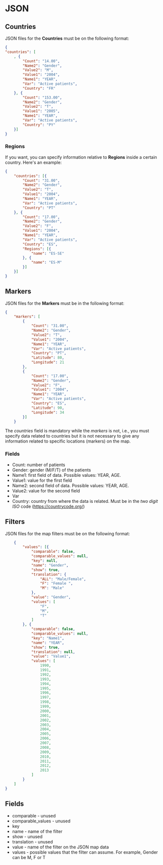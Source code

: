 # JSON

## Countries

JSON files for the **Countries** must be on the following format:

```json
{
"countries": [
    , {
        "Count": "14.00",
        "Name2": "Gender",
        "Value2": "M",
        "Value1": "2004",
        "Name1": "YEAR",
        "Var": "Active patients",
        "Country": "FR"
    }, {
        "Count": "153.00",
        "Name2": "Gender",
        "Value2": "T",
        "Value1": "2005",
        "Name1": "YEAR",
        "Var": "Active patients",
        "Country": "PY"
    }]
}
```

### Regions

If you want, you can specify information relative to **Regions** inside a certain country. Here's an example:

```json
{
    "countries": [{
        "Count": "31.00",
        "Name2": "Gender",
        "Value2": "T",
        "Value1": "2004",
        "Name1": "YEAR",
        "Var": "Active patients",
        "Country": "PT"
    }, {
        "Count": "17.00",
        "Name2": "Gender",
        "Value2": "F",
        "Value1": "2004",
        "Name1": "YEAR",
        "Var": "Active patients",
        "Country": "ES",
        "Regions": [{
            "name": "ES-SE"
        }, {
            "name": "ES-M"
        }]
    }]
}
```



## Markers

JSON files for the **Markers** must be in the following format:

```json
{
    "markers": [
        {
            "Count": "31.00",
            "Name2": "Gender",
            "Value2": "T",
            "Value1": "2004",
            "Name1": "YEAR",
            "Var": "Active patients",
            "Country": "PT",
            "Latitude": 80,
            "Longitude": 21
        },
        {
            "Count": "17.00",
            "Name2": "Gender",
            "Value2": "F",
            "Value1": "2004",
            "Name1": "YEAR",
            "Var": "Active patients",
            "Country": "ES",
            "Latitude": 90,
            "Longitude": 34
        }]
    }
```

The _countries_ field is mandatory while the _markers_ is not, i.e., you must specify data related to countries but it is not necessary to give any information related to specific locations (markers) on the map.

### Fields

- Count: number of patients
- Gender: gender (M/F/T) of the patients
- Name1: first field of data. Possible values: YEAR, AGE.
- Value1: value for the first field
- Name2: second field of data. Possible values: YEAR, AGE.
- Value2: value for the second field
- Var
- Country: country from where the data is related. Must be in the _two digit ISO_ code (https://countrycode.org/)


## Filters

JSON files for the map filters must be on the following format:
```json
    {
        "values": [{
            "comparable": false,
            "comparable_values": null,
            "key": null,
            "name": "Gender",
            "show": true,
            "translation": {
                "ALL": "Male/Female",
                "F": "Female ",
                "M": "Male"
            },
            "value": "Gender",
            "values": [
                "F",
                "M",
                "T"
            ]
        }, {
            "comparable": false,
            "comparable_values": null,
            "key": "Name1",
            "name": "YEAR",
            "show": true,
            "translation": null,
            "value": "Value1",
            "values": [
                1990,
                1991,
                1992,
                1993,
                1994,
                1995,
                1996,
                1997,
                1998,
                1999,
                2000,
                2001,
                2002,
                2003,
                2004,
                2005,
                2006,
                2007,
                2008,
                2009,
                2010,
                2011,
                2012,
                2013
            ]
        }
    ]
}
```



## Fields

- comparable - unused
- comparable_values - unused
- key
- name - name of the filter
- show - unused
- translation - unused
- value - name of the filter on the JSON map data
- values - possible values that the filter can assume. For example, Gender can be M, F or T

